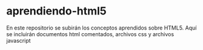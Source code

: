 # aprendiendo-html5
En este repositorio se subirán los conceptos aprendidos sobre HTML5. Aquí se incluirán documentos html comentados, archivos css y archivos javascript
